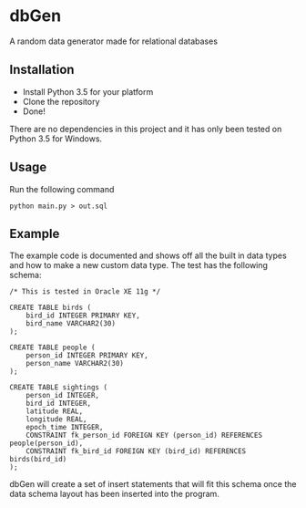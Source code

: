 # dbGen
A random data generator made for relational databases

Installation
---
- Install Python 3.5 for your platform
- Clone the repository
- Done!

There are no dependencies in this project  and it has only been tested on Python 3.5 for Windows.

Usage
---
Run the following command

	python main.py > out.sql

Example
---
The example code is documented and shows off all the built in data types and how to make a new custom data type. The
test has the following schema:

	/* This is tested in Oracle XE 11g */

	CREATE TABLE birds (
    	bird_id INTEGER PRIMARY KEY,
    	bird_name VARCHAR2(30)
    );

    CREATE TABLE people (
    	person_id INTEGER PRIMARY KEY,
    	person_name VARCHAR2(30)
    );

    CREATE TABLE sightings (
    	person_id INTEGER,
    	bird_id INTEGER,
    	latitude REAL,
    	longitude REAL,
    	epoch_time INTEGER,
    	CONSTRAINT fk_person_id FOREIGN KEY (person_id) REFERENCES people(person_id),
    	CONSTRAINT fk_bird_id FOREIGN KEY (bird_id) REFERENCES birds(bird_id)
    );

dbGen will create a set of insert statements that will fit this schema once the data schema layout has been inserted
into the program.